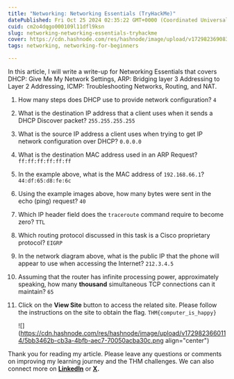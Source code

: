 ```yaml
---
title: "Networking: Networking Essentials (TryHackMe)"
datePublished: Fri Oct 25 2024 02:35:22 GMT+0000 (Coordinated Universal Time)
cuid: cm2o4dqgo000109l11dfl9ksn
slug: networking-networking-essentials-tryhackme
cover: https://cdn.hashnode.com/res/hashnode/image/upload/v1729823690838/00a473b1-f251-4ce2-a56a-289847fc8659.png
tags: networking, networking-for-beginners

---
```


In this article, I will write a write-up for Networking Essentials that covers DHCP: Give Me My Network Settings, ARP: Bridging layer 3 Addressing to Layer 2 Addressing, ICMP: Troubleshooting Networks, Routing, and NAT.

1. How many steps does DHCP use to provide network configuration? `4`
    
2. What is the destination IP address that a client uses when it sends a DHCP Discover packet? `255.255.255.255`
    
3. What is the source IP address a client uses when trying to get IP network configuration over DHCP? `0.0.0.0`
    
4. What is the destination MAC address used in an ARP Request? `ff:ff:ff:ff:ff:ff`
    
5. In the example above, what is the MAC address of `192.168.66.1`? `44:df:65:d8:fe:6c`
    
6. Using the example images above, how many bytes were sent in the echo (ping) request? `40`
    
7. Which IP header field does the `traceroute` command require to become zero? `TTL`
    
8. Which routing protocol discussed in this task is a Cisco proprietary protocol? `EIGRP`
    
9. In the network diagram above, what is the public IP that the phone will appear to use when accessing the Internet? `212.3.4.5`
    
10. Assuming that the router has infinite processing power, approximately speaking, how many **thousand** simultaneous TCP connections can it maintain? `65`
    
11. Click on the **View Site** button to access the related site. Please follow the instructions on the site to obtain the flag. `THM{computer_is_happy}`
    
    ![](https://cdn.hashnode.com/res/hashnode/image/upload/v1729823660114/5bb3462b-cb3a-4bfb-aec7-70050acba30c.png align="center")
    

Thank you for reading my article. Please leave any questions or comments on improving my learning journey and the THM challenges. We can also connect more on [**LinkedIn**](https://www.linkedin.com/in/sharon-jebitok) or [**X**](https://x.com/SharonJebitok)**.**